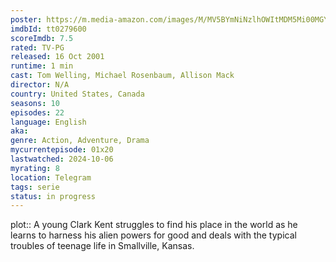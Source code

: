 ```yaml
---
poster: https://m.media-amazon.com/images/M/MV5BYmNiNzlhOWItMDM5Mi00MGYzLWI1ZDYtNmI5NzI0MWFkMTIwXkEyXkFqcGdeQXVyNjU2NjA5NjM@._V1_SX300.jpg
imdbId: tt0279600
scoreImdb: 7.5
rated: TV-PG
released: 16 Oct 2001
runtime: 1 min
cast: Tom Welling, Michael Rosenbaum, Allison Mack
director: N/A
country: United States, Canada
seasons: 10
episodes: 22
language: English
aka: 
genre: Action, Adventure, Drama
mycurrentepisode: 01x20
lastwatched: 2024-10-06
myrating: 8
location: Telegram
tags: serie
status: in progress
---
```


plot:: A young Clark Kent struggles to find his place in the world as he learns to harness his alien powers for good and deals with the typical troubles of teenage life in Smallville, Kansas.